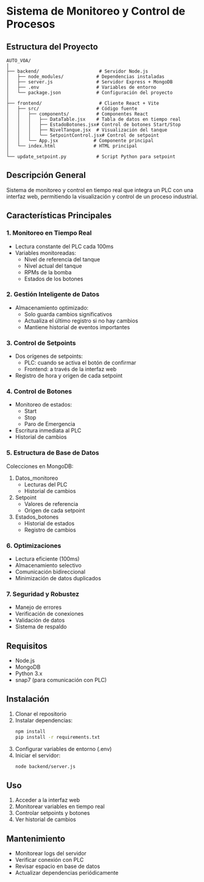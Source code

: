 # Sistema de Monitoreo y Control de Procesos

## Estructura del Proyecto
```
AUTO_VOA/
│
├── backend/                      # Servidor Node.js
│   ├── node_modules/            # Dependencias instaladas
│   ├── server.js                # Servidor Express + MongoDB
│   ├── .env                     # Variables de entorno
│   └── package.json             # Configuración del proyecto
│
├── frontend/                     # Cliente React + Vite
│   ├── src/                     # Código fuente
│   │   ├── components/          # Componentes React
│   │   │   ├── DataTable.jsx    # Tabla de datos en tiempo real
│   │   │   ├── EstadoBotones.jsx# Control de botones Start/Stop
│   │   │   ├── NivelTanque.jsx  # Visualización del tanque
│   │   │   └── SetpointControl.jsx# Control de setpoint
│   │   └── App.jsx             # Componente principal
│   └── index.html              # HTML principal
│
└── update_setpoint.py           # Script Python para setpoint
```

## Descripción General
Sistema de monitoreo y control en tiempo real que integra un PLC con una interfaz web, permitiendo la visualización y control de un proceso industrial.

## Características Principales

### 1. Monitoreo en Tiempo Real
- Lectura constante del PLC cada 100ms
- Variables monitoreadas:
  - Nivel de referencia del tanque
  - Nivel actual del tanque
  - RPMs de la bomba
  - Estados de los botones

### 2. Gestión Inteligente de Datos
- Almacenamiento optimizado:
  - Solo guarda cambios significativos
  - Actualiza el último registro si no hay cambios
  - Mantiene historial de eventos importantes

### 3. Control de Setpoints
- Dos orígenes de setpoints:
  - PLC: cuando se activa el botón de confirmar
  - Frontend: a través de la interfaz web
- Registro de hora y origen de cada setpoint

### 4. Control de Botones
- Monitoreo de estados:
  - Start
  - Stop
  - Paro de Emergencia
- Escritura inmediata al PLC
- Historial de cambios

### 5. Estructura de Base de Datos
Colecciones en MongoDB:
1. Datos_monitoreo
   - Lecturas del PLC
   - Historial de cambios
2. Setpoint
   - Valores de referencia
   - Origen de cada setpoint
3. Estados_botones
   - Historial de estados
   - Registro de cambios

### 6. Optimizaciones
- Lectura eficiente (100ms)
- Almacenamiento selectivo
- Comunicación bidireccional
- Minimización de datos duplicados

### 7. Seguridad y Robustez
- Manejo de errores
- Verificación de conexiones
- Validación de datos
- Sistema de respaldo

## Requisitos
- Node.js
- MongoDB
- Python 3.x
- snap7 (para comunicación con PLC)

## Instalación
1. Clonar el repositorio
2. Instalar dependencias:
   ```bash
   npm install
   pip install -r requirements.txt
   ```
3. Configurar variables de entorno (.env)
4. Iniciar el servidor:
   ```bash
   node backend/server.js
   ```

## Uso
1. Acceder a la interfaz web
2. Monitorear variables en tiempo real
3. Controlar setpoints y botones
4. Ver historial de cambios

## Mantenimiento
- Monitorear logs del servidor
- Verificar conexión con PLC
- Revisar espacio en base de datos
- Actualizar dependencias periódicamente
